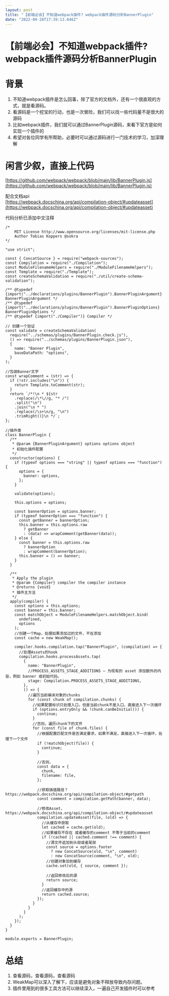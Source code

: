 ```yaml
---
layout: post
title: "【前端必会】不知道webpack插件? webpack插件源码分析BannerPlugin"
date: "2022-09-28T17:39:13.046Z"
---
```

【前端必会】不知道webpack插件? webpack插件源码分析BannerPlugin
=============================================

背景
==

1.  不知道webpack插件是怎么回事，除了官方的文档外，还有一个很直观的方式，就是看源码。
2.  看源码是一个挖宝的行动，也是一次冒险，我们可以找一些代码量不是很大的源码
3.  比如webpack插件，我们就可以通过BannerPlugin源码，来看下官方是如何实现一个插件的
4.  希望对各位同学有所帮助，必要时可以通过源码进行一门技术的学习，加深理解

闲言少叙，直接上代码
==========

[https://github.com/webpack/webpack/blob/main/lib/BannerPlugin.js](https://github.com/webpack/webpack/blob/main/lib/BannerPlugin.js)

配合文档api  
[https://webpack.docschina.org/api/compilation-object/#updateasset](https://webpack.docschina.org/api/compilation-object/#updateasset)

代码分析已添加中文注释

    /*
    	MIT License http://www.opensource.org/licenses/mit-license.php
    	Author Tobias Koppers @sokra
    */
    
    "use strict";
    
    const { ConcatSource } = require("webpack-sources");
    const Compilation = require("./Compilation");
    const ModuleFilenameHelpers = require("./ModuleFilenameHelpers");
    const Template = require("./Template");
    const createSchemaValidation = require("./util/create-schema-validation");
    
    /** @typedef {import("../declarations/plugins/BannerPlugin").BannerPluginArgument} BannerPluginArgument */
    /** @typedef {import("../declarations/plugins/BannerPlugin").BannerPluginOptions} BannerPluginOptions */
    /** @typedef {import("./Compiler")} Compiler */
    
    // 创建一个验证
    const validate = createSchemaValidation(
      require("../schemas/plugins/BannerPlugin.check.js"),
      () => require("../schemas/plugins/BannerPlugin.json"),
      {
        name: "Banner Plugin",
        baseDataPath: "options",
      }
    );
    
    //包装Banner文字
    const wrapComment = (str) => {
      if (!str.includes("\n")) {
        return Template.toComment(str);
      }
      return `/*!\n * ${str
        .replace(/\*\//g, "* /")
        .split("\n")
        .join("\n * ")
        .replace(/\s+\n/g, "\n")
        .trimRight()}\n */`;
    };
    
    //插件类
    class BannerPlugin {
      /**
       * @param {BannerPluginArgument} options options object
       * 初始化插件配置
       */
      constructor(options) {
        if (typeof options === "string" || typeof options === "function") {
          options = {
            banner: options,
          };
        }
    
        validate(options);
    
        this.options = options;
    
        const bannerOption = options.banner;
        if (typeof bannerOption === "function") {
          const getBanner = bannerOption;
          this.banner = this.options.raw
            ? getBanner
            : (data) => wrapComment(getBanner(data));
        } else {
          const banner = this.options.raw
            ? bannerOption
            : wrapComment(bannerOption);
          this.banner = () => banner;
        }
      }
    
      /**
       * Apply the plugin
       * @param {Compiler} compiler the compiler instance
       * @returns {void}
       * 插件主方法
       */
      apply(compiler) {
        const options = this.options;
        const banner = this.banner;
        const matchObject = ModuleFilenameHelpers.matchObject.bind(
          undefined,
          options
        );
        //创建一个Map，处理如果添加过的文件，不在添加
        const cache = new WeakMap();
    
        compiler.hooks.compilation.tap("BannerPlugin", (compilation) => {
          //处理Assets的hook
          compilation.hooks.processAssets.tap(
            {
              name: "BannerPlugin",
              //PROCESS_ASSETS_STAGE_ADDITIONS — 为现有的 asset 添加额外的内容，例如 banner 或初始代码。
              stage: Compilation.PROCESS_ASSETS_STAGE_ADDITIONS,
            },
            () => {
              //遍历当前编译对象的chunks
              for (const chunk of compilation.chunks) {
                //如果配置标识只处理入口，但是当前chunk不是入口，直接进入下一次循环
                if (options.entryOnly && !chunk.canBeInitial()) {
                  continue;
                }
                //否则，遍历chunk下的文件
                for (const file of chunk.files) {
                  //根据配置匹配文件是否满足要求，如果不满足，直接进入下一次循环，处理下一个文件
                  if (!matchObject(file)) {
                    continue;
                  }
    
                  //否则，
                  const data = {
                    chunk,
                    filename: file,
                  };
    
                  //获取插值路径？https://webpack.docschina.org/api/compilation-object/#getpath
                  const comment = compilation.getPath(banner, data);
    
                  //修改Asset，https://webpack.docschina.org/api/compilation-object/#updateasset
                  compilation.updateAsset(file, (old) => {
                    //从缓存中获取
                    let cached = cache.get(old);
                    //如果缓存不存在 或者缓存的comment 不等于当前的comment
                    if (!cached || cached.comment !== comment) {
                      //源文件追加到头部或者尾部
                      const source = options.footer
                        ? new ConcatSource(old, "\n", comment)
                        : new ConcatSource(comment, "\n", old);
                      //创建对象加到缓存
                      cache.set(old, { source, comment });
    
                      //返回修改后的源
                      return source;
                    }
                    //返回缓存中的源
                    return cached.source;
                  });
                }
              }
            }
          );
        });
      }
    }
    
    module.exports = BannerPlugin;
    
    

总结
==

1.  查看源码，查看源码，查看源码
2.  WeakMap可以深入了解下，应该是避免对象不释放导致内存问题。
3.  插件里用到的很多工具方法可以继续深入，一遍自己开发插件时可以参考